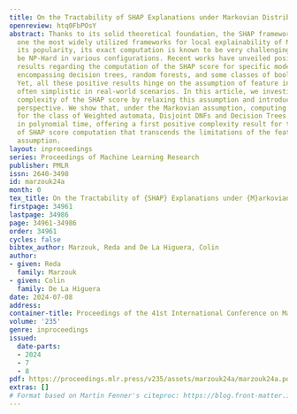 ```yaml
---
title: On the Tractability of SHAP Explanations under Markovian Distributions
openreview: htq0FbPOsY
abstract: Thanks to its solid theoretical foundation, the SHAP framework is arguably
  one the most widely utilized frameworks for local explainability of ML models. Despite
  its popularity, its exact computation is known to be very challenging, proven to
  be NP-Hard in various configurations. Recent works have unveiled positive complexity
  results regarding the computation of the SHAP score for specific model families,
  encompassing decision trees, random forests, and some classes of boolean circuits.
  Yet, all these positive results hinge on the assumption of feature independence,
  often simplistic in real-world scenarios. In this article, we investigate the computational
  complexity of the SHAP score by relaxing this assumption and introducing a Markovian
  perspective. We show that, under the Markovian assumption, computing the SHAP score
  for the class of Weighted automata, Disjoint DNFs and Decision Trees can be performed
  in polynomial time, offering a first positive complexity result for the problem
  of SHAP score computation that transcends the limitations of the feature independence
  assumption.
layout: inproceedings
series: Proceedings of Machine Learning Research
publisher: PMLR
issn: 2640-3498
id: marzouk24a
month: 0
tex_title: On the Tractability of {SHAP} Explanations under {M}arkovian Distributions
firstpage: 34961
lastpage: 34986
page: 34961-34986
order: 34961
cycles: false
bibtex_author: Marzouk, Reda and De La Higuera, Colin
author:
- given: Reda
  family: Marzouk
- given: Colin
  family: De La Higuera
date: 2024-07-08
address:
container-title: Proceedings of the 41st International Conference on Machine Learning
volume: '235'
genre: inproceedings
issued:
  date-parts:
  - 2024
  - 7
  - 8
pdf: https://proceedings.mlr.press/v235/assets/marzouk24a/marzouk24a.pdf
extras: []
# Format based on Martin Fenner's citeproc: https://blog.front-matter.io/posts/citeproc-yaml-for-bibliographies/
---
```


